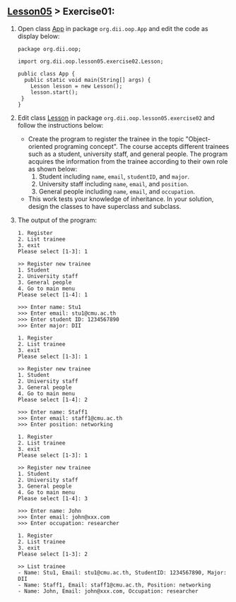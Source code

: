 ## [Lesson05](index.md) > Exercise01:

1. Open class [App](../../app/src/main/java/org/dii/oop/App.java) in package `org.dii.oop.App` and edit the code as display below: 
   ```
   package org.dii.oop;

   import org.dii.oop.lesson05.exercise02.Lesson;

   public class App {
     public static void main(String[] args) {
       Lesson lesson = new Lesson();
       lesson.start();
    }
   }
   ```

2. Edit class [Lesson](../../app/src/main/java/org/dii/oop/lesson05/exercise02/Lesson.java) in package `org.dii.oop.lesson05.exercise02` and follow the instructions below:
   - Create the program to register the trainee in the topic "Object-oriented programing concept". The course accepts different trainees such as a student, university staff, and general people. The program acquires the information from the trainee according to their own role as shown below:
     1. Student including `name`, `email`, `studentID`, and `major`.
     2. University staff including `name`, `email`, and `position`. 
     3. General people including `name`, `email`, and `occupation`.
   - This work tests your knowledge of inheritance. In your solution, design the classes to have superclass and subclass.


3. The output of the program:
   ```
   1. Register
   2. List trainee
   3. exit
   Please select [1-3]: 1
   
   >> Register new trainee
   1. Student
   2. University staff
   3. General people
   4. Go to main menu
   Please select [1-4]: 1
   
   >>> Enter name: Stu1
   >>> Enter email: stu1@cmu.ac.th
   >>> Enter student ID: 1234567890
   >>> Enter major: DII
   ```
   ```
   1. Register
   2. List trainee
   3. exit
   Please select [1-3]: 1
   
   >> Register new trainee
   1. Student
   2. University staff
   3. General people
   4. Go to main menu
   Please select [1-4]: 2
   
   >>> Enter name: Staff1
   >>> Enter email: staff1@cmu.ac.th
   >>> Enter position: networking
   ```
   ```
   1. Register
   2. List trainee
   3. exit
   Please select [1-3]: 1
   
   >> Register new trainee
   1. Student
   2. University staff
   3. General people
   4. Go to main menu
   Please select [1-4]: 3
   
   >>> Enter name: John
   >>> Enter email: john@xxx.com
   >>> Enter occupation: researcher
   ```
   ```
   1. Register
   2. List trainee
   3. exit
   Please select [1-3]: 2
   
   >> List trainee
   - Name: Stu1, Email: stu1@cmu.ac.th, StudentID: 1234567890, Major: DII
   - Name: Staff1, Email: staff1@cmu.ac.th, Position: networking
   - Name: John, Email: john@xxx.com, Occupation: researcher
   ```
   
